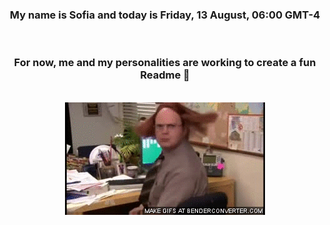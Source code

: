 


<div align="center">
<h3 >My name is Sofia and today is Friday, 13 August, 06:00 GMT-4</h3><br>
<h3 >For now, me and my personalities are working to create a fun Readme 👋
</h3><br>
<img src='img/dwight.gif' alt='working...'/>
</div>
